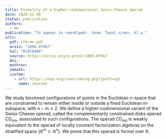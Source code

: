 ```yaml
---
title: Formality of a higher-codimensional Swiss-Cheese operad
date: 2020-12-08
status: publication
authors:
  - me
publication: "To appear in <em>Algebr. Geom. Topol.</em>, 47 p."
urls:
  pdf: sfm-mn.pdf
  arxiv: "1809.07667"
  hal: "01878406"
  source: https://arxiv.org/e-print/1809.07667
  doi:
  mathrev:
  zbmath:
  custom:
    - url: https://msp.org/soon/coming.php?jpath=agt
      name: Journal
---
```


We study bicolored configurations of points in the Euclidean $n$-space that are constrained to remain either inside or outside a fixed Euclidean $m$-subspace, with $n - m \ge 2$. We define a higher-codimensional variant of the Swiss-Cheese operad, called the complementarily constrained disks operad $\mathsf{CD}_{mn}$, associated to such configurations. The operad $\mathsf{CD}_{mn}$ is weakly equivalent to the operad of locally constant factorization algebras on the stratified space $\{\mathbb{R}^{m} \subset \mathbb{R}^{n}\}$. We prove that this operad is formal over $\mathbb{R}$.
